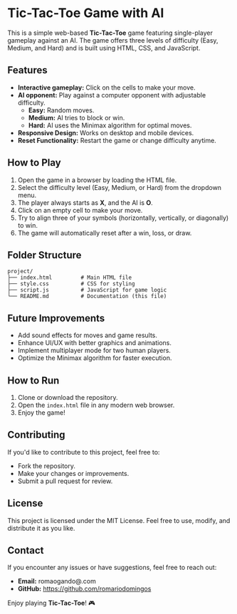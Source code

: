 # Tic-Tac-Toe Game with AI

This is a simple web-based **Tic-Tac-Toe** game featuring single-player gameplay against an AI. The game offers three levels of difficulty (Easy, Medium, and Hard) and is built using HTML, CSS, and JavaScript. 

## Features

- **Interactive gameplay:** Click on the cells to make your move.
- **AI opponent:** Play against a computer opponent with adjustable difficulty.
  - **Easy:** Random moves.
  - **Medium:** AI tries to block or win.
  - **Hard:** AI uses the Minimax algorithm for optimal moves.
- **Responsive Design:** Works on desktop and mobile devices.
- **Reset Functionality:** Restart the game or change difficulty anytime.

## How to Play

1. Open the game in a browser by loading the HTML file.
2. Select the difficulty level (Easy, Medium, or Hard) from the dropdown menu.
3. The player always starts as **X**, and the AI is **O**.
4. Click on an empty cell to make your move.
5. Try to align three of your symbols (horizontally, vertically, or diagonally) to win.
6. The game will automatically reset after a win, loss, or draw.

## Folder Structure

```
project/
├── index.html         # Main HTML file
├── style.css          # CSS for styling
├── script.js          # JavaScript for game logic
└── README.md          # Documentation (this file)
```

## Future Improvements

- Add sound effects for moves and game results.
- Enhance UI/UX with better graphics and animations.
- Implement multiplayer mode for two human players.
- Optimize the Minimax algorithm for faster execution.

## How to Run

1. Clone or download the repository.
2. Open the `index.html` file in any modern web browser.
3. Enjoy the game!

## Contributing

If you'd like to contribute to this project, feel free to:
- Fork the repository.
- Make your changes or improvements.
- Submit a pull request for review.

## License

This project is licensed under the MIT License. Feel free to use, modify, and distribute it as you like.

## Contact

If you encounter any issues or have suggestions, feel free to reach out:
- **Email:** romaogando@.com
- **GitHub:** https://github.com/romariodomingos

Enjoy playing **Tic-Tac-Toe**! 🎮
